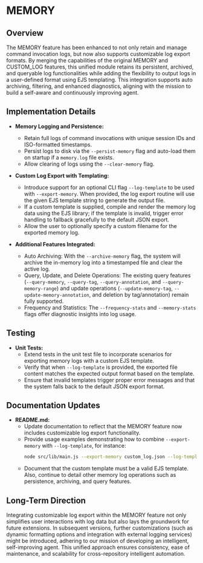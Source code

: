 # MEMORY

## Overview
The MEMORY feature has been enhanced to not only retain and manage command invocation logs, but now also supports customizable log export formats. By merging the capabilities of the original MEMORY and CUSTOM_LOG features, this unified module retains its persistent, archived, and queryable log functionalities while adding the flexibility to output logs in a user-defined format using EJS templating. This integration supports auto archiving, filtering, and enhanced diagnostics, aligning with the mission to build a self-aware and continuously improving agent.

## Implementation Details
- **Memory Logging and Persistence:**
  - Retain full logs of command invocations with unique session IDs and ISO-formatted timestamps.
  - Persist logs to disk via the `--persist-memory` flag and auto-load them on startup if a `memory.log` file exists.
  - Allow clearing of logs using the `--clear-memory` flag.
  
- **Custom Log Export with Templating:**
  - Introduce support for an optional CLI flag `--log-template` to be used with `--export-memory`. When provided, the log export routine will use the given EJS template string to generate the output file.
  - If a custom template is supplied, compile and render the memory log data using the EJS library; if the template is invalid, trigger error handling to fallback gracefully to the default JSON export.
  - Allow the user to optionally specify a custom filename for the exported memory log.

- **Additional Features Integrated:**
  - Auto Archiving: With the `--archive-memory` flag, the system will archive the in-memory log into a timestamped file and clear the active log.
  - Query, Update, and Delete Operations: The existing query features (`--query-memory`, `--query-tag`, `--query-annotation`, and `--query-memory-range`) and update operations (`--update-memory-tag`, `--update-memory-annotation`, and deletion by tag/annotation) remain fully supported.
  - Frequency and Statistics: The `--frequency-stats` and `--memory-stats` flags offer diagnostic insights into log usage.

## Testing
- **Unit Tests:**
  - Extend tests in the unit test file to incorporate scenarios for exporting memory logs with a custom EJS template.
  - Verify that when `--log-template` is provided, the exported file content matches the expected output format based on the template.
  - Ensure that invalid templates trigger proper error messages and that the system falls back to the default JSON export format.

## Documentation Updates
- **README.md:**
  - Update documentation to reflect that the MEMORY feature now includes customizable log export functionality. 
  - Provide usage examples demonstrating how to combine `--export-memory` with `--log-template`, for instance:
    ```bash
    node src/lib/main.js --export-memory custom_log.json --log-template '<%= JSON.stringify(memoryLog, null, 2) %>'
    ```
  - Document that the custom template must be a valid EJS template. Also, continue to detail other memory log operations such as persistence, archiving, and query features.

## Long-Term Direction
Integrating customizable log export within the MEMORY feature not only simplifies user interactions with log data but also lays the groundwork for future extensions. In subsequent versions, further customizations (such as dynamic formatting options and integration with external logging services) might be introduced, adhering to our mission of developing an intelligent, self-improving agent. This unified approach ensures consistency, ease of maintenance, and scalability for cross-repository intelligent automation.
